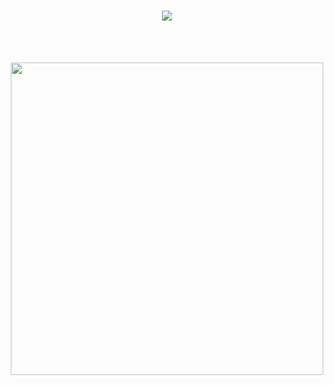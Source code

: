 <h1 align="center">
    <img src="https://readme-typing-svg.herokuapp.com/?font=Righteous&size=45&center=true&vCenter=true&width=400&height=45&duration=3000&lines=Hi+There+👋;+Achraf+is+here!;" />
</h1>

<br><br>

<img src="https://user-images.githubusercontent.com/74038190/225813708-98b745f2-7d22-48cf-9150-083f1b00d6c9.gif" width="500" style="display: block; margin: 0 auto;">


